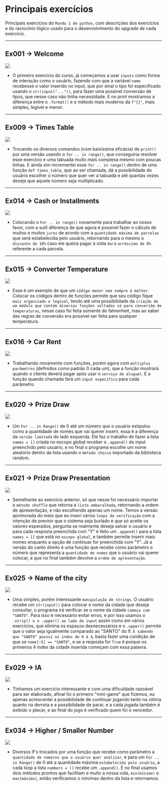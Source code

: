 # Principais exercícios

 Principais exercícios do `Mundo 1 de python`, com descrições dos exercícios e do raciocínio lógico usado para o desenvolvimento do upgrade de cada exercício.
<hr>

## Ex001 → Welcome
<div>
  <img src="https://github.com/franssa01/Courses/blob/main/Curso%20em%20V%C3%ADdeo/Python%20World/World%201/%26%20-%20Image/ex001.jpeg">
</div>

* O primeiro exercício do curso, já começamos a usar `inputs` como forma de interação como o usuário, fazendo com que a variável `name` recebesse o valor inserido no input, que por sinal o tipo foi especificado usando o `str(input("..."))`, para fazer uma possível conversão de tipos, que nesse caso não tinha necessidade. E no print mostramos a diferença entre o `.format()` e o método mais moderno da `f"{}"`, mais simples, legível e menor.

<hr>


## Ex009 → Times Table
<div>
  <img src="https://github.com/franssa01/Courses/blob/main/Curso%20em%20V%C3%ADdeo/Python%20World/World%201/%26%20-%20Image/ex009.jpeg">
</div>

* Trocando os diversos comandos (com baixíssima eficácia) de `print()` por uma versão usando o `for .. in range()`, que conseguiria resolver esse exercício e uma tabuada muito mais complexa mesmo com poucas linhas. E ainda sim incrementei esse `for .. in range()` dentro de uma função `def times_table`, que ao ser chamada, dá a possibilidade do usuário escolher o número que quer ver a tabuada e até quantas vezes deseja que aquele número seja multiplicado.

<hr>


## Ex014 → Cash or Installments
<div>
  <img src="https://github.com/franssa01/Courses/blob/main/Curso%20em%20V%C3%ADdeo/Python%20World/World%201/%26%20-%20Image/ex014.jpeg">
</div>

* Colocando o `For .. in range()` novamente para trabalhar ao nosso favor, com a sutíl diferença de que agora é possível fazer o cálculo de muitos e muitos `juros` de acordo com a `quantidade máxima de parcelas` que será estabelecida pelo usuário, retornando para o mesmo o `disconto de 10%` caso ele queira pagar à vista ou o `acréscimo de 8%` referente a cada parcela. 

<hr>


## Ex015 → Converter Temperature
<div>
  <img src="https://github.com/franssa01/Courses/blob/main/Curso%20em%20V%C3%ADdeo/Python%20World/World%201/%26%20-%20Image/ex015.jpeg">
</div>

* Esse é um exemplo de que um `código menor nem sempre é melhor`. Colocar os códigos dentro de funções permite que seu código fique `mais organizado e legível`, tendo até uma possibilidade da `criação de um módulo que contém diversas funções voltadas só para conversão de temperaturas`, nesse caso foi feita somente do fahrenheit, mas ao saber das regras de conversão era possível ser feita para qualquer temperatura.
<hr>


## Ex016 → Car Rent
<div>
  <img src="https://github.com/franssa01/Courses/blob/main/Curso%20em%20V%C3%ADdeo/Python%20World/World%201/%26%20-%20Image/ex016.jpeg">
</div>

* Trabalhando novamente com funções, porém agora com `múltiplos parâmetros` (definidos como padrão 0 cada um), que a função mostrará quando o cliente deverá pagar após usar o `serviço de aluguel`. E a função quando chamada fará um `input específico` para cada parâmetro.

<hr>


## Ex020 → Prize Draw
<div>
  <img src="https://github.com/franssa01/Courses/blob/main/Curso%20em%20V%C3%ADdeo/Python%20World/World%201/%26%20-%20Image/ex020.jpeg">
</div>

* Um `For .. in Range()` de 0 até um número que o usuário estipulou como a quantidade de nomes que vai querer inserir, essa é a diferença da `versão limitada` do lado esquerda. Ele faz o trabalho de fazer a lista `names = []` criada no escopo global receber o `.append()` do input preenchido pelo usuário, e no final o programa escolhe um nome aleatório dentro da lista usando o `método choice` importado da biblioteca random.

<hr>


## Ex021 → Prize Draw Presentation
<div>
  <img src="https://github.com/franssa01/Courses/blob/main/Curso%20em%20V%C3%ADdeo/Python%20World/World%201/%26%20-%20Image/ex021.jpeg">
</div>

* Semelhante ao exercício anterior, só que nesse foi necessário importar o `método shuffle` que retorna a `lista embaralhada`, retornando a ordem de apresentação, e não escolhendo apenas um nome. Temos a versão aprimorada do meio que eu inseri vários `loops de verificação` com a intenção de previnir que o sistema seja burlado e que só aceite os valores esperados, pergunta se realmente deseja salvar o usuário e para cada resposta preenchida com "Y" é feito um `.append()` para a lista `names = []` que está no `escopo global`, e também permite inserir mais nomes enquanto a opção de continuar for preenchida com "Y". Já a versão do canto direito é uma função que recebe como parâmetro o número que representa a `quantidade de nomes` que o usuário vai querer colocar, e que no final também devolve a `ordem de apresentação`.

<hr>


## Ex025 → Name of the city
<div>
  <img src="https://github.com/franssa01/Courses/blob/main/Curso%20em%20V%C3%ADdeo/Python%20World/World%201/%26%20-%20Image/ex025.jpeg">
</div>

* Uma simples, porém interessante `manipulação de strings`. O usuário recebe um `str(input))` para colocar o nome da cidade que deseja consultar, o programa irá verificar se o nome da cidade `começa com "SANTO"`. Para isso é necessário evitar erros, e por isso usamos o `.strip() e o .upper() ao lado do input` assim como em vários exercícios, que elimina os espaços desnecessários e o `.upper()` permite que o valor seja igualmente comparado ao "SANTO" do If. `E sabendo que "SANTO" possui os index de 0 à 4`, basta fazer uma condição de que se `nome[:5] == "SANTO"`, e se a resposta for `True` é porque os primeiros 4 index da cidade inserida começam com essa palavra.
<hr>


## Ex029 → IA
<div>
  <img src="https://github.com/franssa01/Courses/blob/main/Curso%20em%20V%C3%ADdeo/Python%20World/World%201/%26%20-%20Image/ex029.jpeg">
</div>

* Tinhamos um exercício interessante e com uma dificuldade razoável para ser elaborado, afinal foi o primeiro "mini-game" que fizemos, eu apenas acrescentei a possibilidade de continuar jogando tanto na vitória quanto na derrota e a possibilidade de parar, e a cada jogada também é exibido o placar, e ao final do jogo é verificado quem foi o vencedor. 

<hr>

## Ex034 → Higher / Smaller Number
<div>
  <img src="https://github.com/franssa01/Courses/blob/main/Curso%20em%20V%C3%ADdeo/Python%20World/World%201/%26%20-%20Image/ex034.jpeg">
</div>

* Diversos If's trocados por uma função que recebe como parâmetro a `quantidade de números que o usuário quer analizar`, e para um `For .. in Range()` de 0 até a quantidade máxima `estabelecida pelo usuário`, a cada loop a lista `numbers = []` recebe um `.append()`. E no final usamos dois métodos prontos que facilitam e muito a nossa vida,  `min(mínimo)` e `max(máximo)`, então verificamos o min/max dentro da lista e retornamos.

<br>
